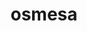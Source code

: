 ---
title: "osmesa"
layout: cache
categories: [package, develop-2023-10-08]
meta: {"versions": ["11.2.0"], "compilers": ["gcc@=11.1.0", "gcc@=11.3.0", "gcc@=11.4.0"], "oss": ["ubuntu20.04", "ubuntu22.04"], "platforms": ["linux"], "targets": ["x86_64_v3"], "stacks": ["data-vis-sdk", "e4s", "e4s-rocm-external", "ml-linux-x86_64-rocm", "root"], "num_specs": 10, "num_specs_by_stack": {"data-vis-sdk": 2, "root": 10, "e4s-rocm-external": 2, "e4s": 3, "ml-linux-x86_64-rocm": 3}}
spec_details: [{"hash": "lmj2yl4j7dtiviy7yt56amauzju626f6", "compiler": "gcc@=11.1.0", "versions": ["11.2.0"], "os": "ubuntu20.04", "platform": "linux", "target": "x86_64_v3", "variants": ["build_system=bundle"], "stacks": ["data-vis-sdk", "root"], "size": "-", "tarball": "https://binaries.spack.io/develop-2023-10-08/build_cache/linux-ubuntu20.04-x86_64_v3/gcc-11.1.0/osmesa-11.2.0/linux-ubuntu20.04-x86_64_v3-gcc-11.1.0-osmesa-11.2.0-lmj2yl4j7dtiviy7yt56amauzju626f6.spack"}, {"hash": "pzyjiraaitr4ehzw55jlr4kspkhzs3k3", "compiler": "gcc@=11.1.0", "versions": ["11.2.0"], "os": "ubuntu20.04", "platform": "linux", "target": "x86_64_v3", "variants": ["build_system=bundle"], "stacks": ["data-vis-sdk", "root"], "size": "-", "tarball": "https://binaries.spack.io/develop-2023-10-08/build_cache/linux-ubuntu20.04-x86_64_v3/gcc-11.1.0/osmesa-11.2.0/linux-ubuntu20.04-x86_64_v3-gcc-11.1.0-osmesa-11.2.0-pzyjiraaitr4ehzw55jlr4kspkhzs3k3.spack"}, {"hash": "ull5voyczrpf6clrleu76cew66iah3gi", "compiler": "gcc@=11.4.0", "versions": ["11.2.0"], "os": "ubuntu20.04", "platform": "linux", "target": "x86_64_v3", "variants": ["build_system=bundle"], "stacks": ["root", "e4s-rocm-external"], "size": "-", "tarball": "https://binaries.spack.io/develop-2023-10-08/build_cache/linux-ubuntu20.04-x86_64_v3/gcc-11.4.0/osmesa-11.2.0/linux-ubuntu20.04-x86_64_v3-gcc-11.4.0-osmesa-11.2.0-ull5voyczrpf6clrleu76cew66iah3gi.spack"}, {"hash": "5dz6ialu3nku54gjvrxvwsb52cht5gon", "compiler": "gcc@=11.4.0", "versions": ["11.2.0"], "os": "ubuntu20.04", "platform": "linux", "target": "x86_64_v3", "variants": ["build_system=bundle"], "stacks": ["root", "e4s"], "size": "-", "tarball": "https://binaries.spack.io/develop-2023-10-08/build_cache/linux-ubuntu20.04-x86_64_v3/gcc-11.4.0/osmesa-11.2.0/linux-ubuntu20.04-x86_64_v3-gcc-11.4.0-osmesa-11.2.0-5dz6ialu3nku54gjvrxvwsb52cht5gon.spack"}, {"hash": "kitavccgcbifxbryuneegf7hsdds3cyj", "compiler": "gcc@=11.4.0", "versions": ["11.2.0"], "os": "ubuntu20.04", "platform": "linux", "target": "x86_64_v3", "variants": ["build_system=bundle"], "stacks": ["root", "e4s"], "size": "-", "tarball": "https://binaries.spack.io/develop-2023-10-08/build_cache/linux-ubuntu20.04-x86_64_v3/gcc-11.4.0/osmesa-11.2.0/linux-ubuntu20.04-x86_64_v3-gcc-11.4.0-osmesa-11.2.0-kitavccgcbifxbryuneegf7hsdds3cyj.spack"}, {"hash": "glu6dbmtnd2mbxxt2fp7kn5tcg4bxgfn", "compiler": "gcc@=11.4.0", "versions": ["11.2.0"], "os": "ubuntu20.04", "platform": "linux", "target": "x86_64_v3", "variants": ["build_system=bundle"], "stacks": ["root", "e4s-rocm-external"], "size": "-", "tarball": "https://binaries.spack.io/develop-2023-10-08/build_cache/linux-ubuntu20.04-x86_64_v3/gcc-11.4.0/osmesa-11.2.0/linux-ubuntu20.04-x86_64_v3-gcc-11.4.0-osmesa-11.2.0-glu6dbmtnd2mbxxt2fp7kn5tcg4bxgfn.spack"}, {"hash": "dnjekll64c3kgeulx5nyppovx6wq47gp", "compiler": "gcc@=11.4.0", "versions": ["11.2.0"], "os": "ubuntu20.04", "platform": "linux", "target": "x86_64_v3", "variants": ["build_system=bundle"], "stacks": ["root", "e4s"], "size": "-", "tarball": "https://binaries.spack.io/develop-2023-10-08/build_cache/linux-ubuntu20.04-x86_64_v3/gcc-11.4.0/osmesa-11.2.0/linux-ubuntu20.04-x86_64_v3-gcc-11.4.0-osmesa-11.2.0-dnjekll64c3kgeulx5nyppovx6wq47gp.spack"}, {"hash": "pkwxmbleh6rdmrvcjg34vrwmyxzoikvd", "compiler": "gcc@=11.3.0", "versions": ["11.2.0"], "os": "ubuntu22.04", "platform": "linux", "target": "x86_64_v3", "variants": ["build_system=bundle"], "stacks": ["ml-linux-x86_64-rocm", "root"], "size": "-", "tarball": "https://binaries.spack.io/develop-2023-10-08/build_cache/linux-ubuntu22.04-x86_64_v3/gcc-11.3.0/osmesa-11.2.0/linux-ubuntu22.04-x86_64_v3-gcc-11.3.0-osmesa-11.2.0-pkwxmbleh6rdmrvcjg34vrwmyxzoikvd.spack"}, {"hash": "sngkwdknumcuagfnys2mt6pgbk6cmvmm", "compiler": "gcc@=11.3.0", "versions": ["11.2.0"], "os": "ubuntu22.04", "platform": "linux", "target": "x86_64_v3", "variants": ["build_system=bundle"], "stacks": ["ml-linux-x86_64-rocm", "root"], "size": "-", "tarball": "https://binaries.spack.io/develop-2023-10-08/build_cache/linux-ubuntu22.04-x86_64_v3/gcc-11.3.0/osmesa-11.2.0/linux-ubuntu22.04-x86_64_v3-gcc-11.3.0-osmesa-11.2.0-sngkwdknumcuagfnys2mt6pgbk6cmvmm.spack"}, {"hash": "hcflgssrl5mui6ynu3hgzqzzcxqopz2m", "compiler": "gcc@=11.3.0", "versions": ["11.2.0"], "os": "ubuntu22.04", "platform": "linux", "target": "x86_64_v3", "variants": ["build_system=bundle"], "stacks": ["ml-linux-x86_64-rocm", "root"], "size": "-", "tarball": "https://binaries.spack.io/develop-2023-10-08/build_cache/linux-ubuntu22.04-x86_64_v3/gcc-11.3.0/osmesa-11.2.0/linux-ubuntu22.04-x86_64_v3-gcc-11.3.0-osmesa-11.2.0-hcflgssrl5mui6ynu3hgzqzzcxqopz2m.spack"}]
---